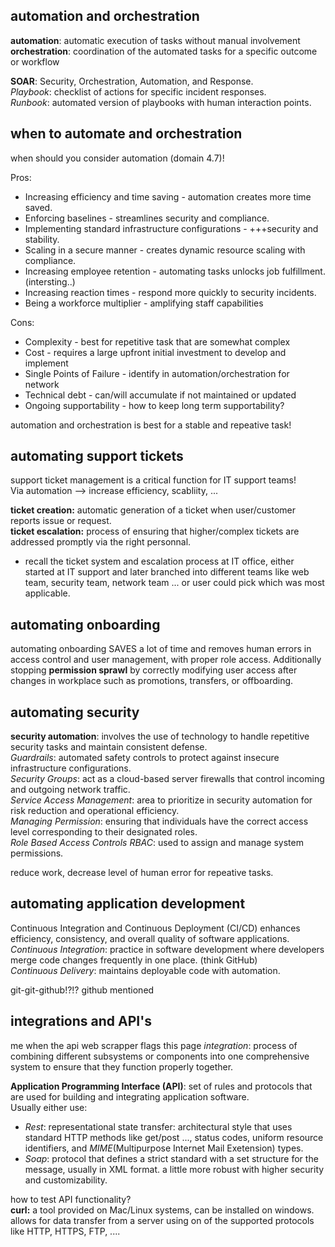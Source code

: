 ## automation and orchestration ##
__automation__: automatic execution of tasks without manual involvement <br>
__orchestration__: coordination of the automated tasks for a specific outcome or workflow <br>

__SOAR__: Security, Orchestration, Automation, and Response. <br>
*Playbook*: checklist of actions for specific incident responses. <br>
*Runbook*: automated version of playbooks with human interaction points. <br>
## when to automate and orchestration ##
when should you consider automation (domain 4.7)! <br>

Pros:
- Increasing efficiency and time saving - automation creates more time saved.
- Enforcing baselines - streamlines security and compliance.
- Implementing standard infrastructure configurations - +++security and stability.
- Scaling in a secure manner - creates dynamic resource scaling with compliance.
- Increasing employee retention - automating tasks unlocks job fulfillment. (intersting..)
- Increasing reaction times - respond more quickly to security incidents.
- Being a workforce multiplier - amplifying staff capabilities

Cons:
* Complexity - best for repetitive task that are somewhat complex
* Cost - requires a large upfront initial investment to develop and implement
* Single Points of Failure - identify in automation/orchestration for network
* Technical debt - can/will accumulate if not maintained or updated
* Ongoing supportability - how to keep long term supportability?

automation and orchestration is best for a stable and repeative task! <br>
## automating support tickets ##
support ticket management is a critical function for IT support teams! <br>
Via automation --> increase efficiency, scabliity, ...

__ticket creation:__ automatic generation of a ticket when user/customer reports issue or request. <br>
__ticket escalation:__ process of ensuring that higher/complex tickets are addressed promptly via the right personnal. <br>
- recall the ticket system and escalation process at IT office, either started at IT support and later branched into different teams like web team, security team, network team ... or user could pick which was most applicable. 
## automating onboarding ##
automating onboarding SAVES a lot of time and removes human errors in access control and user management, with proper role access. Additionally stopping __permission sprawl__ by correctly modifying user access after changes in workplace such as promotions, transfers, or offboarding. <br>
## automating security ##
__security automation__: involves the use of technology to handle repetitive security tasks and maintain consistent defense. <br>
*Guardrails*: automated safety controls to protect against insecure infrastructure configurations. <br>
*Security Groups*: act as a cloud-based server firewalls that control incoming and outgoing network traffic. <br>
*Service Access Management*: area to prioritize in security automation for risk reduction and operational efficiency. <br>
*Managing Permission*: ensuring that individuals have the correct access level corresponding to their designated roles. <br>
*Role Based Access Controls RBAC*: used to assign and manage system permissions. <br>

reduce work, decrease level of human error for repeative tasks. <br>
## automating application development ##
Continuous Integration and Continuous Deployment (CI/CD) enhances efficiency, consistency, and overall quality of software applications. <br>
_Continuous Integration_: practice in software development where developers merge code changes frequently in one place. (think GitHub) <br>
_Continuous Delivery_: maintains deployable code with automation. <br>

git-git-github!?!?  github mentioned
## integrations and API's ##
me when the api web scrapper flags this page 
_integration_: process of combining different subsystems or components into one comprehensive system to ensure that they function properly together. <br>

__Application Programming Interface (API)__: set of rules and protocols that are used for building and integrating application software. <br>
Usually either use: <br>
- _Rest_: representational state transfer: architectural style that uses standard HTTP methods like get/post ..., status codes, uniform resource identifiers, and _MIME_(Multipurpose Internet Mail Exetension) types.
- _Soap_: protocol that defines a strict standard with a set structure for the message, usually in XML format. a little more robust with higher security and customizability. 

how to test API functionality? <br>
__curl:__ a tool provided on Mac/Linux systems, can be installed on windows. allows for data transfer from a server using on of the supported protocols like HTTP, HTTPS, FTP, ....